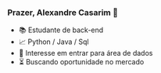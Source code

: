 ### Prazer, Alexandre Casarim 👋

- 📚 Estudante de back-end
- 📈 Python / Java / Sql
- 🧠 Interesse em entrar para área de dados
- ⏳ Buscando oportunidade no mercado
